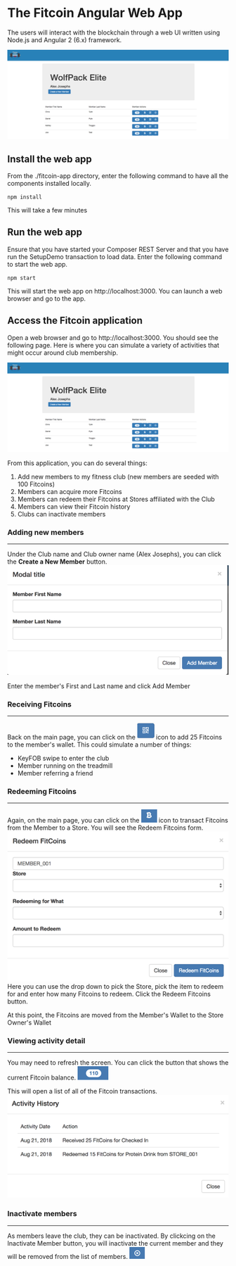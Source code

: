 # The Fitcoin Angular Web App

The users will interact with the blockchain through a web UI written using Node.js and Angular 2 (6.x) framework.

![alt text](../static/images/fitcoin-app.png "Fitcoin Web App")

## Install the web app

From the ./fitcoin-app directory, enter the following command to have all the components installed locally.

```
npm install
```

This will take a few minutes

## Run the web app

Ensure that you have started your Composer REST Server and that you have run the SetupDemo transaction to load data. Enter the following command to start the web app.

```
npm start
```

This will start the web app on http://localhost:3000. You can launch a web browser and go to the app.

## Access the Fitcoin application

Open a web browser and go to http://localhost:3000. You should see the following page. Here is where you can simulate a variety of activities that might occur around club membership.

![alt text](../static/images/fitcoin-app.png "Fitcoin Web App")

From this application, you can do several things:
1. Add new members to my fitness club (new members are seeded with 100 Fitcoins)
2. Members can acquire more Fitcoins
3. Members can redeem their Fitcoins at Stores affiliated with the Club
4. Members can view their Fitcoin history
5. Clubs can inactivate members

### Adding new members
---

Under the Club name and Club owner name (Alex Josephs), you can click the **Create a New Member** button.
![alt text](../static/images/create-new-member.png "Createa New Member")

Enter the member's First and Last name and click Add Member

### Receiving Fitcoins
----

Back on the main page, you can click on the ![alt text](../static/images/qr-code.png "Receive Fitcoins") icon to add 25 Fitcoins to the member's wallet. This could simulate a number of things:

- KeyFOB swipe to enter the club
- Member running on the treadmill
- Member referring a friend

### Redeeming Fitcoins
---
Again, on the main page, you can click on the ![alt text](../static/images/redeem-fitcoins.png "Redeem Fitcoins") icon to transact Fitcoins from the Member to a Store. You will see the Redeem Fitcoins form. ![alt text](../static/images/redeem-fitcoins-ui.png "Redeem Fitcoins")  Here you can use the drop down to pick the Store, pick the item to redeem for and enter how many Fitcoins to redeem. Click the Redeem Fitcoins button.

At this point, the Fitcoins are moved from the Member's Wallet to the Store Owner's Wallet

### Viewing activity detail
---
You may need to refresh the screen. You can click the button that shows the current Fitcoin balance. ![alt text](../static/images/fitcoin-balance.png "Fitcoin Balance")

This will open a list of all of the Fitcoin transactions.
![alt text](../static/images/fitcoin-balance-ui.png "Fitcoin Balance")

### Inactivate members
--- 
As members leave the club, they can be inactivated. By clickcing on the Inactivate Member button, you will inactivate the current member and they will be removed from the list of members. ![alt text](../static/images/inactivate-member.png "Inactivate Member")

